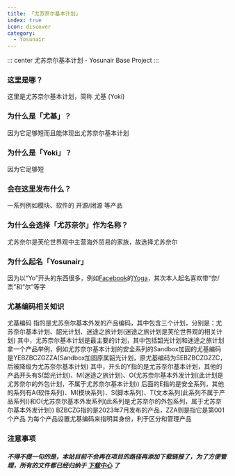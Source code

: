 ```yaml
---
title: 「尤苏奈尔基本计划」
index: true
icon: discover
category:
  - Yosunair
---
```


::: center
尤苏奈尔基本计划 - Yosunair Base Project
:::

### 这里是哪？
这里是尤苏奈尔基本计划，简称 尤基 (Yoki)

### 为什么是「尤基」？
因为它足够短而且能体现出尤苏奈尔基本计划

### 为什么是「Yoki」？
因为它足够短

### 会在这里发布什么？
一系列例如模块、软件的 开源/闭源 等产品

### 为什么会选择「尤苏奈尔」作为名称？
尤苏奈尔是芙伦世界观中主营海外贸易的家族，故选择尤苏奈尔

### 为什么起名「Yosunair」
因为以“Yo”开头的东西很多，例如[Facebook](https://www.facebook.com)的[Yoga](https://github.com/facebook/yoga)，其次本人起名喜欢带“奈/柰”和“尔”等字

### 尤基编码相关知识
尤基编码 指的是尤苏奈尔基本外发的产品编码，其中包含三个计划，分别是：尤苏奈尔基本计划、韶光计划、迷途之旅计划(迷途之旅计划是芙伦世界观的相关计划)
其中，尤苏奈尔基本计划是最主要的计划，其中包括韶光计划和迷途之旅计划
拿一个产品举例，例如尤苏奈尔基本计划的安全系列的Sandbox加固的尤基编码是YEBZBCZGZZA(Sandbox加固原属韶光计划，原尤基编码为SEBZBCZGZZC，后被降级为尤苏奈尔基本计划)
其中，开头的Y指的是尤苏奈尔基本计划，其他的产品开头有S(韶光计划)、M(迷途之旅计划)、O(尤苏奈尔基本外发计划(此计划是尤苏奈尔的外包计划，不属于尤苏奈尔基本计划))
后面的E指的是安全系列，其他的系列有A(软件系列)、M(模块系列)、S(脚本系列)、T(文本系列(此系列不属于产品系列))和O(尤苏奈尔基本外发系列(此系列是尤苏奈尔的外包系列，属于尤苏奈尔基本外发计划))
BZBCZG指的是2023年7月发布的产品，ZZA则是指它是第001个产品
为每个产品设置尤基编码来指明其身份，利于区分和管理产品

### 注意事项
##### 不得不提一句的是，本站目前不会再在项目的路径再添加下载链接了，为了方便管理，所有的文件都已经归纳于 [下载中心](/file.html) 了